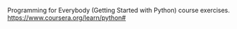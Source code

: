 Programming for Everybody (Getting Started with Python) course exercises. 
https://www.coursera.org/learn/python#
